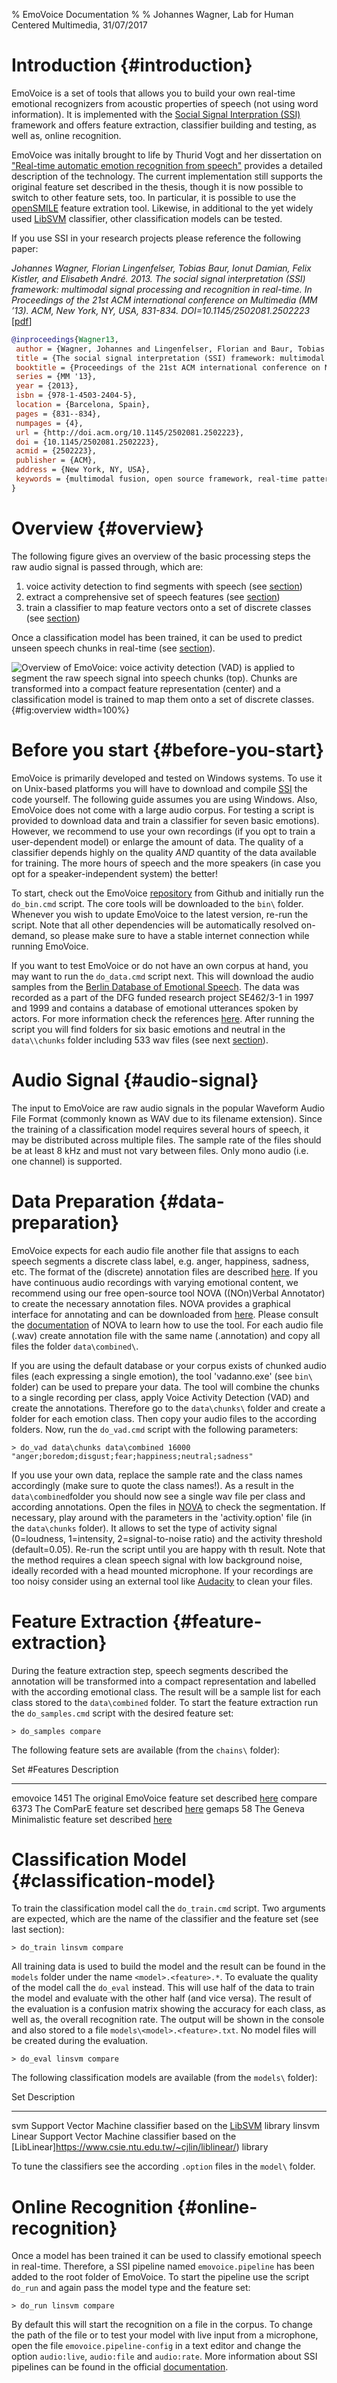 % EmoVoice Documentation
% 
% Johannes Wagner, Lab for Human Centered Multimedia, 31/07/2017

# Introduction {#introduction}

EmoVoice is a set of tools that allows you to build your own real-time emotional recognizers from acoustic properties of speech (not using word information). It is implemented with the [Social Signal Interpration (SSI)](http:\\openssi.net) framework and offers feature extraction, classifier building and testing, as well as, online recognition.

EmoVoice was initally brought to life by Thurid Vogt and her dissertation on ["Real-time automatic emotion recognition from speech"](https://pub.uni-bielefeld.de/download/2301483/2301486) provides a detailed description of the technology. The current implementation still supports the original feature set described in the thesis, though it is now possible to switch to other feature sets, too. In particular, it is possible to use the [openSMILE](http://audeering.com/technology/opensmile/) feature extration tool. Likewise, in additional to the yet widely used [LibSVM](https://www.csie.ntu.edu.tw/~cjlin/libsvm/) classifier, other classification models can be tested.

If you use SSI in your research projects please reference the following paper:

*Johannes Wagner, Florian Lingenfelser, Tobias Baur, Ionut Damian, Felix Kistler, and Elisabeth André. 2013. The social signal interpretation (SSI) framework: multimodal signal processing and recognition in real-time. In Proceedings of the 21st ACM international conference on Multimedia (MM ’13). ACM, New York, NY, USA, 831-834. DOI=10.1145/2502081.2502223* \[[pdf](http://doi.acm.org/10.1145/2502081.2502223)\]

~~~~ bibtex
@inproceedings{Wagner13,
 author = {Wagner, Johannes and Lingenfelser, Florian and Baur, Tobias and Damian, Ionut and Kistler, Felix and Andr{\'e}, Elisabeth},
 title = {The social signal interpretation (SSI) framework: multimodal signal processing and recognition in real-time},
 booktitle = {Proceedings of the 21st ACM international conference on Multimedia},
 series = {MM '13},
 year = {2013},
 isbn = {978-1-4503-2404-5},
 location = {Barcelona, Spain},
 pages = {831--834},
 numpages = {4},
 url = {http://doi.acm.org/10.1145/2502081.2502223},
 doi = {10.1145/2502081.2502223},
 acmid = {2502223},
 publisher = {ACM},
 address = {New York, NY, USA},
 keywords = {multimodal fusion, open source framework, real-time pattern recognition, social signal processing},
}
~~~~

# Overview {#overview}

The following figure gives an overview of the basic processing steps the raw audio signal is passed through, which are:

1. voice activity detection to find segments with speech (see [section](#data-preparation))
1. extract a comprehensive set of speech features (see [section](#feature-extraction))
1. train a classifier to map feature vectors onto a set of discrete classes (see [section](#classification-model))

Once a classification model has been trained, it can be used to predict unseen speech chunks in real-time (see [section](#online-recognition)).

![*Overview of EmoVoice: voice activity detection (VAD) is applied to segment the raw speech signal into speech chunks (top). Chunks are transformed into a compact feature representation (center) and a classification model is trained to map them onto a set of discrete classes.*](pics/overview.png){#fig:overview width=100%}

# Before you start {#before-you-start}

EmoVoice is primarily developed and tested on Windows systems. To use it on Unix-based platforms you will have to download and compile [SSI](http://openssi.net) the code yourself. The following guide assumes you are using Windows. Also, EmoVoice does not come with a large audio corpus. For testing a script is provided to download data and train a classifier for seven basic emotions). However, we recommend to use your own recordings (if you opt to train a user-dependent model) or enlarge the amount of data. The quality of a classifier depends highly on the quality *AND* quantity of the data available for training. The more hours of speech and the more speakers (in case you opt for a speaker-independent system) the better!

To start, check out the EmoVoice [repository](https://github.com/hcmlab/emovoice) from Github and initially run the `do_bin.cmd` script. The core tools will be downloaded to the `bin\` folder. Whenever you wish to update EmoVoice to the latest version, re-run the script. Note that all other dependencies will be automatically resolved on-demand, so please make sure to have a stable internet connection while running EmoVoice.

If you want to test EmoVoice or do not have an own corpus at hand, you may want to run the `do_data.cmd` script next. This will download the audio samples from the [Berlin Database of Emotional Speech](http://emodb.bilderbar.info/index-1024.html). The data was recorded as a part of the DFG funded research project SE462/3-1 in 1997 and 1999 and contains a database of emotional utterances spoken by actors. For more information check the references [here](http://emodb.bilderbar.info/index-1024.html). After running the script you will find folders for six basic emotions and neutral in the `data\\chunks` folder including 533 wav files (see next [section](#audio-signal)).

# Audio Signal {#audio-signal}

The input to EmoVoice are raw audio signals in the popular Waveform Audio File Format (commonly known as WAV due to its filename extension). Since the training of a classification model requires several hours of speech, it may be distributed across multiple files. The sample rate of the files should be at least 8 kHz and must not vary between files. Only mono audio (i.e. one channel) is supported.

# Data Preparation {#data-preparation}

EmoVoice expects for each audio file another file that assigns to each speech segments a discrete class label, e.g. anger, happiness, sadness, etc. The format of the (discrete) annotation files are described [here](https://rawgit.com/hcmlab/nova/master/docs/index.html#file-format). If you have continuous audio recordings with varying emotional content, we recommend using our free open-source tool NOVA ((NOn)Verbal Annotator) to create the necessary annotation files. NOVA provides a graphical interface for annotating and can be downloaded from [here](https://github.com/hcmlab/nova). Please consult the [documentation](https://rawgit.com/hcmlab/nova/master/docs/index.html) of NOVA to learn how to use the tool. For each audio file (.wav) create annotation file with the same name (.annotation) and copy all files the folder `data\combined\`.

If you are using the default database or your corpus exists of chunked audio files (each expressing a single emotion), the tool 'vadanno.exe' (see `bin\` folder) can be used to prepare your data. The tool will combine the chunks to a single recording per class, apply Voice Activity Detection (VAD) and create the annotations. Therefore go to the `data\chunks\` folder and create a folder for each emotion class. Then copy your audio files to the according folders. Now, run the `do_vad.cmd` script with the following parameters:

```
> do_vad data\chunks data\combined 16000 "anger;boredom;disgust;fear;happiness;neutral;sadness"
```

If you use your own data, replace the sample rate and the class names accordingly (make sure to quote the class names!). As a result in the `data\combined`folder you should now see a single wav file per class and according annotations. Open the files in [NOVA](https://github.com/hcmlab/nova) to check the segmentation. If necessary, play around with the parameters in the 'activity.option' file (in the `data\chunks` folder). It allows to set the type of activity signal (0=loudness, 1=intensity, 2=signal-to-noise ratio) and the activity threshold (default=0.05). Re-run the script until you are happy with th result. Note that the method requires a clean speech signal with low background noise, ideally recorded with a head mounted microphone. If your recordings are too noisy consider using an external tool like [Audacity](http://www.audacityteam.org/) to clean your files.

# Feature Extraction {#feature-extraction}

During the feature extraction step, speech segments described the annotation will be transformed into a compact representation and labelled with the according emotional class. The result will be a sample list for each class stored to the `data\combined` folder. To start the feature extraction run the `do_samples.cmd` script with the desired feature set:

```
> do_samples compare
```

The following feature sets are available (from the `chains\` folder):

Set       #Features  Description
--------  ---------  ------------------------------------------------------
emovoice  1451	     The original EmoVoice feature set described [here](https://dl.acm.org/citation.cfm?id=1425679)
compare	  6373		 The ComParE feature set described [here](http://emotion-research.net/sigs/speech-sig/is2013_compare.pdf)
gemaps	  58		 The Geneva Minimalistic feature set described [here](http://ieeexplore.ieee.org/document/7160715/)

# Classification Model {#classification-model}

To train the classification model call the `do_train.cmd` script. Two arguments are expected, which are the name of the classifier and the feature set (see last section):

```
> do_train linsvm compare
```

All training data is used to build the model and the result can be found in the `models` folder under the name `<model>.<feature>.*`. To evaluate the quality of the model call the `do_eval` instead. This will use half of the data to train the model and evaluate with the other half (and vice versa). The result of the evaluation is a confusion matrix showing the accuracy for each class, as well as, the overall recognition rate. The output will be shown in the console and also stored to a file `models\<model>.<feature>.txt`. No model files will be created during the evaluation.

```
> do_eval linsvm compare
```

The following classification models are available (from the `models\` folder):

Set       Description
--------  ------------------------------------------------------
svm	  	  Support Vector Machine classifier based on the [LibSVM](https://www.csie.ntu.edu.tw/~cjlin/libsvm/) library
linsvm    Linear Support Vector Machine classifier based on the [LibLinear]https://www.csie.ntu.edu.tw/~cjlin/liblinear/) library

To tune the classifiers see the according `.option` files in the `model\` folder.

# Online Recognition {#online-recognition}

Once a model has been trained it can be used to classify emotional speech in real-time. Therefore, a SSI pipeline named `emovoice.pipeline` has been added to the root folder of EmoVoice. To start the pipeline use the script `do_run` and again pass the model type and the feature set:

```
> do_run linsvm compare
```

By default this will start the recognition on a file in the corpus. To change the path of the file or to test your model with live input from a microphone, open the file  `emovoice.pipeline-config` in a text editor and change the option `audio:live`, `audio:file` and `audio:rate`. More information about SSI pipelines can be found in the official [documentation](https://rawgit.com/hcmlab/ssi/master/docs/index.html#xml).

